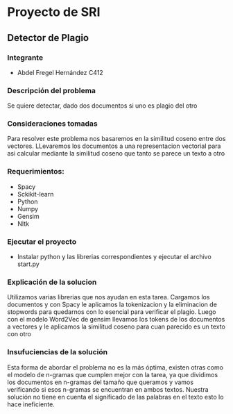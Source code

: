 
# Proyecto de SRI

## Detector de Plagio

### Integrante

- Abdel Fregel Hernández C412

### Descripción del problema

Se quiere detectar, dado dos documentos si uno es plagio del otro

### Consideraciones tomadas 

Para resolver este problema nos basaremos en la similitud coseno entre dos vectores. LLevaremos los documentos a una representacion vectorial para asi calcular mediante la similitud coseno que tanto se parece un texto a otro

### Requerimientos:

- Spacy
- Sckikit-learn
- Python
- Numpy
- Gensim
- Nltk

### Ejecutar el proyecto

- Instalar python y las librerias correspondientes y ejecutar el archivo start.py

### Explicación de la solucion

Utilizamos varias librerias que nos ayudan en esta tarea. Cargamos los documentos y con Spacy le aplicamos la tokenizacion y la eliminacion de stopwords para quedarnos con lo esencial para verificar el plagio. Luego con el modelo Word2Vec de gensim llevamos los tokens de los documentos a vectores y le aplicamos la similitud coseno para cuan parecido es un texto con otro

### Insufuciencias de la solución

Esta forma de abordar el problema no es la más óptima, existen otras como el modelo de n-gramas que cumplen mejor con la tarea, ya que dividimos los documentos en n-gramas del tamaño que queramos y vamos verificando si esos n-gramas se encuentran en ambos textos. Nuestra solución no tiene en cuenta el significado de las palabras en el texto esto lo hace ineficiente. 

